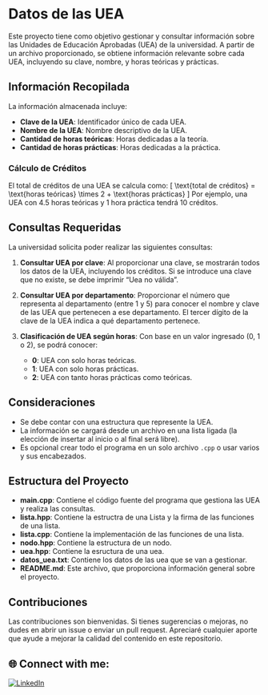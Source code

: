 # Datos de las UEA

Este proyecto tiene como objetivo gestionar y consultar información sobre las Unidades de Educación Aprobadas (UEA) de la universidad. A partir de un archivo proporcionado, se obtiene información relevante sobre cada UEA, incluyendo su clave, nombre, y horas teóricas y prácticas.

## Información Recopilada

La información almacenada incluye:

- **Clave de la UEA**: Identificador único de cada UEA.
- **Nombre de la UEA**: Nombre descriptivo de la UEA.
- **Cantidad de horas teóricas**: Horas dedicadas a la teoría.
- **Cantidad de horas prácticas**: Horas dedicadas a la práctica.

### Cálculo de Créditos

El total de créditos de una UEA se calcula como:
\[ \text{total de créditos} = \text{horas teóricas} \times 2 + \text{horas prácticas} \]
Por ejemplo, una UEA con 4.5 horas teóricas y 1 hora práctica tendrá 10 créditos.

## Consultas Requeridas

La universidad solicita poder realizar las siguientes consultas:

1. **Consultar UEA por clave**: Al proporcionar una clave, se mostrarán todos los datos de la UEA, incluyendo los créditos. Si se introduce una clave que no existe, se debe imprimir “Uea no válida”.
   
2. **Consultar UEA por departamento**: Proporcionar el número que representa al departamento (entre 1 y 5) para conocer el nombre y clave de las UEA que pertenecen a ese departamento. El tercer dígito de la clave de la UEA indica a qué departamento pertenece.

3. **Clasificación de UEA según horas**: Con base en un valor ingresado (0, 1 o 2), se podrá conocer:
   - **0**: UEA con solo horas teóricas.
   - **1**: UEA con solo horas prácticas.
   - **2**: UEA con tanto horas prácticas como teóricas.

## Consideraciones

- Se debe contar con una estructura que represente la UEA.
- La información se cargará desde un archivo en una lista ligada (la elección de insertar al inicio o al final será libre).
- Es opcional crear todo el programa en un solo archivo `.cpp` o usar varios y sus encabezados.

## Estructura del Proyecto

- **main.cpp**: Contiene el código fuente del programa que gestiona las UEA y realiza las consultas.
- **lista.hpp**: Contiene la estructra de una Lista y la firma de las funciones de una lista.
- **lista.cpp**: Contiene la implementación de las funciones de una lista.
- **nodo.hpp**: Contiene la estructura de un nodo.
- **uea.hpp**: Contiene la esructura de una uea.
- **datos_uea.txt**: Contiene los datos de las uea que se van a gestionar.
- **README.md**: Este archivo, que proporciona información general sobre el proyecto.

## Contribuciones
Las contribuciones son bienvenidas. Si tienes sugerencias o mejoras, no dudes en abrir un issue o enviar un pull request. Apreciaré cualquier aporte que ayude a mejorar la calidad del contenido en este repositorio.

## 🌐 Connect with me:
[![LinkedIn](https://img.shields.io/badge/LinkedIn-0077B5?style=for-the-badge&logo=linkedin&logoColor=white)](https://www.linkedin.com/in/cris7cf/)
